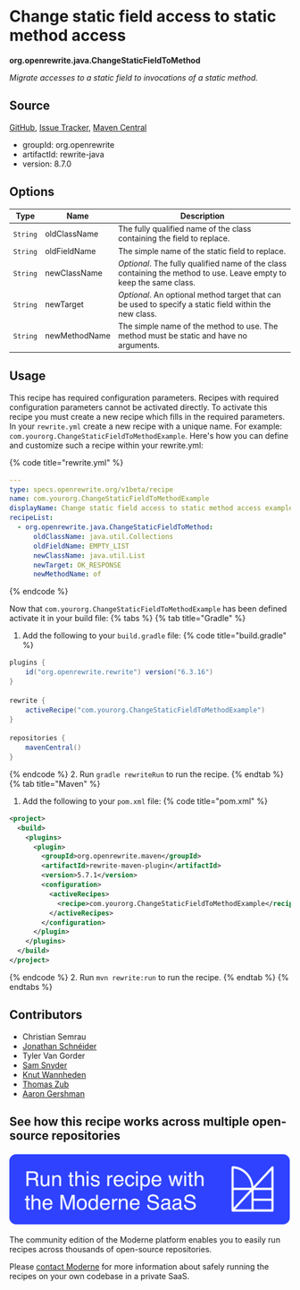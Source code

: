 # Change static field access to static method access

**org.openrewrite.java.ChangeStaticFieldToMethod**

_Migrate accesses to a static field to invocations of a static method._

## Source

[GitHub](https://github.com/openrewrite/rewrite/blob/main/rewrite-java/src/main/java/org/openrewrite/java/ChangeStaticFieldToMethod.java), [Issue Tracker](https://github.com/openrewrite/rewrite/issues), [Maven Central](https://central.sonatype.com/artifact/org.openrewrite/rewrite-java/8.7.0/jar)

* groupId: org.openrewrite
* artifactId: rewrite-java
* version: 8.7.0

## Options

| Type | Name | Description |
| -- | -- | -- |
| `String` | oldClassName | The fully qualified name of the class containing the field to replace. |
| `String` | oldFieldName | The simple name of the static field to replace. |
| `String` | newClassName | *Optional*. The fully qualified name of the class containing the method to use. Leave empty to keep the same class. |
| `String` | newTarget | *Optional*. An optional method target that can be used to specify a static field within the new class. |
| `String` | newMethodName | The simple name of the method to use. The method must be static and have no arguments. |


## Usage

This recipe has required configuration parameters. Recipes with required configuration parameters cannot be activated directly. To activate this recipe you must create a new recipe which fills in the required parameters. In your `rewrite.yml` create a new recipe with a unique name. For example: `com.yourorg.ChangeStaticFieldToMethodExample`.
Here's how you can define and customize such a recipe within your rewrite.yml:

{% code title="rewrite.yml" %}
```yaml
---
type: specs.openrewrite.org/v1beta/recipe
name: com.yourorg.ChangeStaticFieldToMethodExample
displayName: Change static field access to static method access example
recipeList:
  - org.openrewrite.java.ChangeStaticFieldToMethod:
      oldClassName: java.util.Collections
      oldFieldName: EMPTY_LIST
      newClassName: java.util.List
      newTarget: OK_RESPONSE
      newMethodName: of
```
{% endcode %}

Now that `com.yourorg.ChangeStaticFieldToMethodExample` has been defined activate it in your build file:
{% tabs %}
{% tab title="Gradle" %}
1. Add the following to your `build.gradle` file:
{% code title="build.gradle" %}
```groovy
plugins {
    id("org.openrewrite.rewrite") version("6.3.16")
}

rewrite {
    activeRecipe("com.yourorg.ChangeStaticFieldToMethodExample")
}

repositories {
    mavenCentral()
}
```
{% endcode %}
2. Run `gradle rewriteRun` to run the recipe.
{% endtab %}
{% tab title="Maven" %}
1. Add the following to your `pom.xml` file:
{% code title="pom.xml" %}
```xml
<project>
  <build>
    <plugins>
      <plugin>
        <groupId>org.openrewrite.maven</groupId>
        <artifactId>rewrite-maven-plugin</artifactId>
        <version>5.7.1</version>
        <configuration>
          <activeRecipes>
            <recipe>com.yourorg.ChangeStaticFieldToMethodExample</recipe>
          </activeRecipes>
        </configuration>
      </plugin>
    </plugins>
  </build>
</project>
```
{% endcode %}
2. Run `mvn rewrite:run` to run the recipe.
{% endtab %}
{% endtabs %}

## Contributors
* Christian Semrau
* [Jonathan Schnéider](mailto:jkschneider@gmail.com)
* Tyler Van Gorder
* [Sam Snyder](mailto:sam@moderne.io)
* [Knut Wannheden](mailto:knut.wannheden@gmail.com)
* [Thomas Zub](mailto:thomas.zub@outlook.de)
* [Aaron Gershman](mailto:aegershman@gmail.com)


## See how this recipe works across multiple open-source repositories

[![Moderne Link Image](/.gitbook/assets/ModerneRecipeButton.png)](https://app.moderne.io/recipes/org.openrewrite.java.ChangeStaticFieldToMethod)

The community edition of the Moderne platform enables you to easily run recipes across thousands of open-source repositories.

Please [contact Moderne](https://moderne.io/product) for more information about safely running the recipes on your own codebase in a private SaaS.
